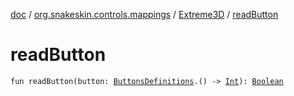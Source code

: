 [doc](../../index.md) / [org.snakeskin.controls.mappings](../index.md) / [Extreme3D](index.md) / [readButton](./read-button.md)

# readButton

`fun readButton(button: `[`ButtonsDefinitions`](-mapping-definitions/-buttons-definitions/index.md)`.() -> `[`Int`](https://kotlinlang.org/api/latest/jvm/stdlib/kotlin/-int/index.html)`): `[`Boolean`](https://kotlinlang.org/api/latest/jvm/stdlib/kotlin/-boolean/index.html)
